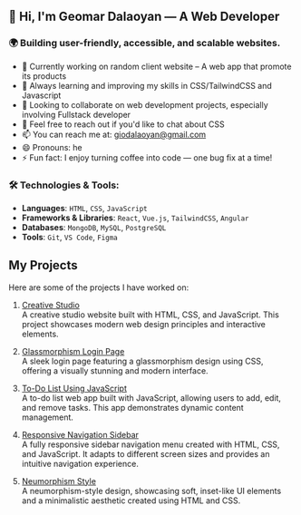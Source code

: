 ## 👋 Hi, I'm Geomar Dalaoyan — A Web Developer

### 🌍 Building user-friendly, accessible, and scalable websites.

- 🔭 Currently working on random client website – A web app that promote its products
- 🌱 Always learning and improving my skills in CSS/TailwindCSS and Javascript
- 👯 Looking to collaborate on web development projects, especially involving Fullstack developer
- 💬 Feel free to reach out if you'd like to chat about CSS
- 📫 You can reach me at: giodalaoyan@gmail.com
- 😄 Pronouns: he
- ⚡ Fun fact: I enjoy turning coffee into code — one bug fix at a time!

### 🛠️ Technologies & Tools:
- **Languages**: `HTML`, `CSS`, `JavaScript`
- **Frameworks & Libraries**: `React`, `Vue.js`, `TailwindCSS`, `Angular`
- **Databases**: `MongoDB`, `MySQL`, `PostgreSQL`
- **Tools**: `Git`, `VS Code`, `Figma`

## My Projects

Here are some of the projects I have worked on:

1. [Creative Studio](https://giyosphere.github.io/Creative-Studio/)  
   A creative studio website built with HTML, CSS, and JavaScript. This project showcases modern web design principles and interactive elements.

2. [Glassmorphism Login Page](https://giyosphere.github.io/Glassmorphism-Login-page/)  
   A sleek login page featuring a glassmorphism design using CSS, offering a visually stunning and modern interface.

3. [To-Do List Using JavaScript](https://giyosphere.github.io/To-do-list-using-javascript/)  
   A to-do list web app built with JavaScript, allowing users to add, edit, and remove tasks. This app demonstrates dynamic content management.

4. [Responsive Navigation Sidebar](https://giyosphere.github.io/Responsive-Navigation-side-bar/)  
   A fully responsive sidebar navigation menu created with HTML, CSS, and JavaScript. It adapts to different screen sizes and provides an intuitive navigation experience.

5. [Neumorphism Style](https://giyosphere.github.io/Neumorphism-Style/)  
   A neumorphism-style design, showcasing soft, inset-like UI elements and a minimalistic aesthetic created using HTML and CSS.





